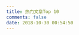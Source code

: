 ```yaml
---
title: 热门文章Top 10
comments: false
date: 2018-10-30 00:54:50
---
```


<div id="post-rank"></div>

<script src="https://cdn.jsdelivr.net/npm/leancloud-storage@4.13.2/dist/av-min.js"></script>
<!-- <script src="https://cdn1.lncld.net/static/js/av-core-mini-0.6.1.js"></script> -->
<script type="text/javascript">
  var APP_ID = 'aFFxWQnF1fWvTpBbPeQ777Gi-gzGzoHsz';
  var APP_KEY = 'C6WUNgLD7DXgy3MzxbX804ri';
  var SERVER_URL = 'https://affxwqnf.lc-cn-n1-shared.com';
  //AV.initialize(APP_ID, APP_KEY);
  AV.init({
    appId: APP_ID,
    appKey: APP_KEY,
    serverURL: SERVER_URL
  });

  var query = new AV.Query('Counter');//表名
  query.descending('time'); //结果按阅读次数降序排序
  query.limit(10);  //最终只返回10条结果
  query.find().then( response => {
    var content = response.reduce( (accum, {attributes}) => {
      accum += `<p><div class="prefix">热度 ${attributes.time} ℃</div><div><a href="${attributes.url}">${attributes.title}</a></div></p>`
      return accum;
    },"")
    document.querySelector("#post-rank").innerHTML = content;
  })
  .catch( error => {
    console.log(error);
  });
</script>

<style type="text/css">
  #post-rank {
    text-align: center;
  }
  #post-rank .prefix {
    color: #ff4d4f;
  }
</style>
